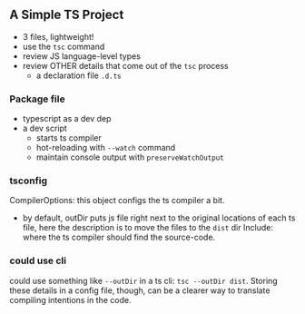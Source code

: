 ## A Simple TS Project
- 3 files, lightweight!
- use the `tsc` command
- review JS language-level types
- review OTHER details that come out of the `tsc` process
  - a declaration file `.d.ts`


### Package file
- typescript as a dev dep
- a dev script
  - starts ts compiler
  - hot-reloading with `--watch` command
  - maintain console output with `preserveWatchOutput`

### tsconfig
CompilerOptions: this object configs the ts compiler a bit.  
- by default, outDir puts js file right next to the original locations of each ts file, here the description is to move the files to the `dist` dir 
Include: where the ts compiler should find the source-code.

### could use cli
could use something like `--outDir` in a ts cli: `tsc --outDir dist`. Storing these details in a config file, though, can be a clearer way to translate compiling intentions in the code.